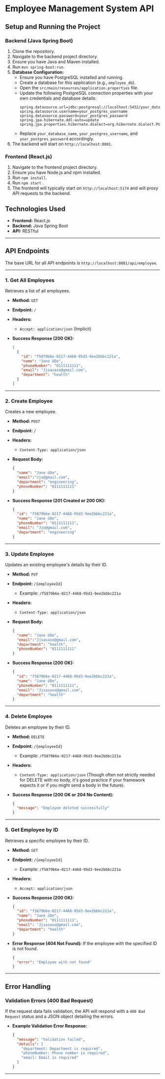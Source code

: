 # Employee Management System API

## Setup and Running the Project


### Backend (Java Spring Boot)

1.  Clone the repository.
2.  Navigate to the backend project directory.
3.  Ensure you have Java and Maven installed.
4.  Run `mvn spring-boot:run`.
5.  **Database Configuration:**
    * Ensure you have PostgreSQL installed and running.
    * Create a database for this application (e.g., `employee_db`).
    * Open the `src/main/resources/application.properties` file.
    * Update the following PostgreSQL connection properties with your own credentials and database details:
        ```properties
        spring.datasource.url=jdbc:postgresql://localhost:5432/your_database_name
        spring.datasource.username=your_postgres_username
        spring.datasource.password=your_postgres_password
        spring.jpa.hibernate.ddl-auto=update
        spring.jpa.properties.hibernate.dialect=org.hibernate.dialect.PostgreSQLDialect
        ```
    * Replace `your_database_name`, `your_postgres_username`, and `your_postgres_password` accordingly.
6.  The backend will start on `http://localhost:8081`.

### Frontend (React.js)

1.  Navigate to the frontend project directory.
2.  Ensure you have Node.js and npm installed.
3.  Run `npm install`.
4.  Run `npm start` .
5.  The frontend will typically start on `http://localhost:5174` and will proxy API requests to the backend.

## Technologies Used

* **Frontend:** React.js
* **Backend:** Java Spring Boot
* **API:** RESTful

---

## API Endpoints

The base URL for all API endpoints is `http://localhost:8081/api/employee`.

---

### 1. Get All Employees

Retrieves a list of all employees.

* **Method:** `GET`
* **Endpoint:** `/`
* **Headers:**
    * `Accept: application/json` (Implicit)

* **Success Response (200 OK):**
    ```json
    [
      {
        "id": "f5879b6e-0217-4468-95d3-9ee2bbbc221a",
        "name": "Jane öDe",
        "phoneNumber": "0111111111",
        "email": "Jjsasaso@gmail.com",
        "department": "health"
      }
    ]
    ```

---

### 2. Create Employee

Creates a new employee.

* **Method:** `POST`
* **Endpoint:** `/`
* **Headers:**
    * `Content-Type: application/json`

* **Request Body:**
    ```json
    {
      "name": "Jane öDe",
      "email":"Jjo@gmail.com",
      "department": "engineering",
      "phoneNumber": "0111111111"
    }
    ```

* **Success Response (201 Created or 200 OK):**
    ```json
    {
      "id": "f5879b6e-0217-4468-95d3-9ee2bbbc221a",
      "name": "Jane öDe",
      "phoneNumber": "0111111111",
      "email": "Jjo@gmail.com",
      "department": "engineering"
    }
    ```

---

### 3. Update Employee

Updates an existing employee's details by their ID.

* **Method:** `PUT`
* **Endpoint:** `/{employeeId}`
    * Example: `/f5879b6e-0217-4468-95d3-9ee2bbbc221a`
* **Headers:**
    * `Content-Type: application/json`

* **Request Body:**
    ```json
    {
      "name": "Jane öDe",
      "email":"Jjsasaso@gmail.com",
      "department": "health",
      "phoneNumber": "0111111111"
    }
    ```

* **Success Response (200 OK):**
    ```json
    {
      "id": "f5879b6e-0217-4468-95d3-9ee2bbbc221a",
      "name": "Jane öDe",
      "phoneNumber": "0111111111",
      "email": "Jjsasaso@gmail.com",
      "department": "health"
    }
    ```

---

### 4. Delete Employee

Deletes an employee by their ID.

* **Method:** `DELETE`
* **Endpoint:** `/{employeeId}`
    * Example: `/f5879b6e-0217-4468-95d3-9ee2bbbc221a`
* **Headers:**
    * `Content-Type: application/json` (Though often not strictly needed for DELETE with no body, it's good practice if your framework expects it or if you might send a body in the future).

* **Success Response (200 OK or 204 No Content):**
    ```json
    {
      "message": "Employee deleted successfully"
    }
    ```

---

### 5. Get Employee by ID

Retrieves a specific employee by their ID.

* **Method:** `GET`
* **Endpoint:** `/{employeeId}`
    * Example: `/f5879b6e-0217-4468-95d3-9ee2bbbc221a`
* **Headers:**
    * `Accept: application/json`

* **Success Response (200 OK):**
    ```json
    {
      "id": "f5879b6e-0217-4468-95d3-9ee2bbbc221a",
      "name": "Jane öDe",
      "phoneNumber": "0111111111",
      "email": "Jjsasaso@gmail.com",
      "department": "health"
    }
    ```
* **Error Response (404 Not Found):**
    If the employee with the specified ID is not found.
    ```json
    {
      "error": "Employee with not found"
    }
    ```

---

## Error Handling

### Validation Errors (400 Bad Request)

If the request data fails validation, the API will respond with a `400 Bad Request` status and a JSON object detailing the errors.

* **Example Validation Error Response:**
    ```json
    {
      "message": "Validation failed",
      "details": [
        "department: Department is required",
        "phoneNumber: Phone number is required",
        "email: Email is required"
      ]
    }
    ```

---

